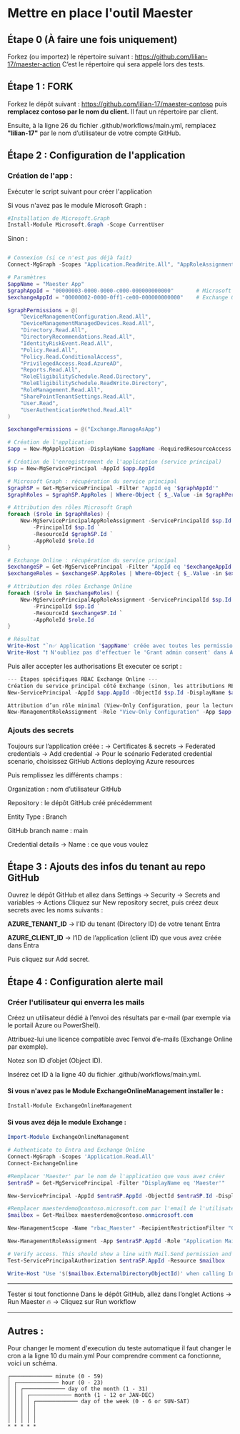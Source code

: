  # Mettre en place l'outil Maester

## Étape 0 (À faire une fois uniquement)

Forkez (ou importez) le répertoire suivant :
https://github.com/lilian-17/maester-action
C’est le répertoire qui sera appelé lors des tests.

## Étape 1 : FORK

Forkez le dépôt suivant :
https://github.com/lilian-17/maester-contoso
puis **remplacez contoso par le nom du client.**
Il faut un répertoire par client.

Ensuite, à la ligne 26 du fichier .github/workflows/main.yml, remplacez **"lilian-17"** par le nom d’utilisateur de votre compte GitHub.

## Étape 2 : Configuration de l'application

### Création de l'app :

Exécuter le script suivant pour créer l'application

Si vous n'avez pas le module Microsoft Graph : 
```powershell
#Installation de Microsoft.Graph
Install-Module Microsoft.Graph -Scope CurrentUser
```
Sinon :

```powershell

# Connexion (si ce n'est pas déjà fait)
Connect-MgGraph -Scopes "Application.ReadWrite.All", "AppRoleAssignment.ReadWrite.All", "Directory.ReadWrite.All"

# Paramètres
$appName = "Maester App"
$graphAppId = "00000003-0000-0000-c000-000000000000"       # Microsoft Graph
$exchangeAppId = "00000002-0000-0ff1-ce00-000000000000"    # Exchange Online

$graphPermissions = @(
    "DeviceManagementConfiguration.Read.All",
    "DeviceManagementManagedDevices.Read.All",
    "Directory.Read.All",
    "DirectoryRecommendations.Read.All",
    "IdentityRiskEvent.Read.All",
    "Policy.Read.All",
    "Policy.Read.ConditionalAccess",
    "PrivilegedAccess.Read.AzureAD",
    "Reports.Read.All",
    "RoleEligibilitySchedule.Read.Directory",
    "RoleEligibilitySchedule.ReadWrite.Directory",
    "RoleManagement.Read.All",
    "SharePointTenantSettings.Read.All",
    "User.Read",
    "UserAuthenticationMethod.Read.All"
)

$exchangePermissions = @("Exchange.ManageAsApp")

# Création de l'application
$app = New-MgApplication -DisplayName $appName -RequiredResourceAccess @()

# Création de l'enregistrement de l'application (service principal)
$sp = New-MgServicePrincipal -AppId $app.AppId

# Microsoft Graph : récupération du service principal
$graphSP = Get-MgServicePrincipal -Filter "AppId eq '$graphAppId'"
$graphRoles = $graphSP.AppRoles | Where-Object { $_.Value -in $graphPermissions }

# Attribution des rôles Microsoft Graph
foreach ($role in $graphRoles) {
    New-MgServicePrincipalAppRoleAssignment -ServicePrincipalId $sp.Id `
        -PrincipalId $sp.Id `
        -ResourceId $graphSP.Id `
        -AppRoleId $role.Id
}

# Exchange Online : récupération du service principal
$exchangeSP = Get-MgServicePrincipal -Filter "AppId eq '$exchangeAppId'"
$exchangeRoles = $exchangeSP.AppRoles | Where-Object { $_.Value -in $exchangePermissions }

# Attribution des rôles Exchange Online
foreach ($role in $exchangeRoles) {
    New-MgServicePrincipalAppRoleAssignment -ServicePrincipalId $sp.Id `
        -PrincipalId $sp.Id `
        -ResourceId $exchangeSP.Id `
        -AppRoleId $role.Id
}

# Résultat
Write-Host "`n✅ Application '$appName' créée avec toutes les permissions requises (Graph + Exchange)." -ForegroundColor Green
Write-Host "❗ N'oubliez pas d'effectuer le 'Grant admin consent' dans Azure Portal." -ForegroundColor Yellow
```

Puis aller accepter les authorisations 
Et executer ce script : 

```powershell
--- Étapes spécifiques RBAC Exchange Online ---
Création du service principal côté Exchange (sinon, les attributions RBAC échouent)
New-ServicePrincipal -AppId $app.AppId -ObjectId $sp.Id -DisplayName $app.DisplayName

Attribution d’un rôle minimal (View-Only Configuration, pour la lecture)
New-ManagementRoleAssignment -Role "View-Only Configuration" -App $app.DisplayName
```



### Ajouts des secrets 
Toujours sur l’application créée :
→ Certificates & secrets
→ Federated credentials → Add credential
→ Pour le scénario Federated credential scenario, choisissez GitHub Actions deploying Azure resources

Puis remplissez les différents champs :

Organization : nom d’utilisateur GitHub

Repository : le dépôt GitHub créé précédemment

Entity Type : Branch

GitHub branch name : main

Credential details → Name : ce que vous voulez

## Étape 3 : Ajouts des infos du tenant au repo GitHub
Ouvrez le dépôt GitHub et allez dans Settings
→ Security → Secrets and variables → Actions
Cliquez sur New repository secret, puis créez deux secrets avec les noms suivants :

**AZURE_TENANT_ID** → l’ID du tenant (Directory ID) de votre tenant Entra

**AZURE_CLIENT_ID** → l’ID de l’application (client ID) que vous avez créée dans Entra

Puis cliquez sur Add secret.

## Étape 4 : Configuration alerte mail

### Créer l'utilisateur qui enverra les mails 

Créez un utilisateur dédié à l’envoi des résultats par e-mail (par exemple via le portail Azure ou PowerShell).

Attribuez-lui une licence compatible avec l’envoi d’e-mails (Exchange Online par exemple).

Notez son ID d’objet (Object ID).

Insérez cet ID à la ligne 40 du fichier .github/workflows/main.yml.

#### Si vous n'avez pas le Module ExchangeOnlineManagement installer le :

```powershell
Install-Module ExchangeOnlineManagement
```

#### Si vous avez déja le module Exchange :

```powershell
Import-Module ExchangeOnlineManagement

# Authenticate to Entra and Exchange Online
Connect-MgGraph -Scopes 'Application.Read.All'
Connect-ExchangeOnline

#Remplacer 'Maester' par le nom de l'application que vous avez créer
$entraSP = Get-MgServicePrincipal -Filter "DisplayName eq 'Maester'"

New-ServicePrincipal -AppId $entraSP.AppId -ObjectId $entraSP.Id -DisplayName $entraSP.DisplayName

#Remplacer maesterdemo@contoso.microsoft.com par l'email de l'utilisateur que vous avez créer
$mailbox = Get-Mailbox maesterdemo@contoso.onmicrosoft.com

New-ManagementScope -Name "rbac_Maester" -RecipientRestrictionFilter "GUID -eq '$($mailbox.GUID)'"

New-ManagementRoleAssignment -App $entraSP.AppId -Role "Application Mail.Send" -CustomResourceScope "rbac_Maester" -Name "Maester Send Mail RBAC"

# Verify access. This should show a line with Mail.Send permission and InScope = True
Test-ServicePrincipalAuthorization $entraSP.AppId -Resource $mailbox

Write-Host "Use '$($mailbox.ExternalDirectoryObjectId)' when calling Invoke-Maester -MailUserId or Send-MtMail -UserId"
```

---
Tester si tout fonctionne
Dans le dépôt GitHub, allez dans l’onglet Actions
→ Run Maester 🔥
→ Cliquez sur Run workflow

---


## Autres : 

Pour changer le moment d'execution du teste automatique il faut changer le cron a la ligne 10 du main.yml
Pour comprendre comment ca fonctionne, voici un schéma.

```
┌───────────── minute (0 - 59)
│ ┌───────────── hour (0 - 23)
│ │ ┌───────────── day of the month (1 - 31)
│ │ │ ┌───────────── month (1 - 12 or JAN-DEC)
│ │ │ │ ┌───────────── day of the week (0 - 6 or SUN-SAT)
│ │ │ │ │
│ │ │ │ │
│ │ │ │ │
* * * * *
```

